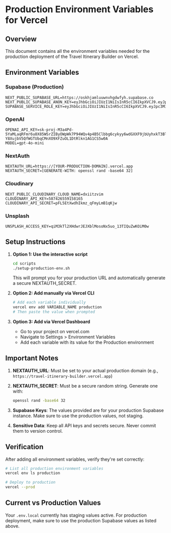# Production Environment Variables for Vercel

## Overview
This document contains all the environment variables needed for the production deployment of the Travel Itinerary Builder on Vercel.

## Environment Variables

### Supabase (Production)
```
NEXT_PUBLIC_SUPABASE_URL=https://oskhjamluuwnvhgdwfyh.supabase.co
NEXT_PUBLIC_SUPABASE_ANON_KEY=eyJhbGciOiJIUzI1NiIsInR5cCI6IkpXVCJ9.eyJpc3MiOiJzdXBhYmFzZSIsInJlZiI6Im9za2hqYW1sdXV3bnZoZ2R3ZnloIiwicm9sZSI6ImFub24iLCJpYXQiOjE3NDg0OTE2MTMsImV4cCI6MjA2NDA2NzYxM30.akdtSkuqP7D39fd9MIOKAskRtagHZUDYY7eV4VV1loo
SUPABASE_SERVICE_ROLE_KEY=eyJhbGciOiJIUzI1NiIsInR5cCI6IkpXVCJ9.eyJpc3MiOiJzdXBhYmFzZSIsInJlZiI6Im9za2hqYW1sdXV3bnZoZ2R3ZnloIiwicm9sZSI6InNlcnZpY2Vfcm9sZSIsImlhdCI6MTc0ODQ5MTE2MTMsImV4cCI6MjA2NDA2NzYxM30.BMu6CV6bjPeLmv4TZFVQlURcwC1MYcrabOiCZDuKILE
```

### OpenAI
```
OPENAI_API_KEY=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
MODEL=gpt-4o-mini
```

### NextAuth
```
NEXTAUTH_URL=https://[YOUR-PRODUCTION-DOMAIN].vercel.app
NEXTAUTH_SECRET=[GENERATE-WITH: openssl rand -base64 32]
```

### Cloudinary
```
NEXT_PUBLIC_CLOUDINARY_CLOUD_NAME=dxiitzvim
CLOUDINARY_API_KEY=587426559158165
CLOUDINARY_API_SECRET=pFL5EtXwdhIkmz_qFmyLmB1qKjw
```

### Unsplash
```
UNSPLASH_ACCESS_KEY=qiM3kTl2XHdwrJEJXblMosoNx5uo_13TIQuZwKOiM0w
```

## Setup Instructions

1. **Option 1: Use the interactive script**
   ```bash
   cd scripts
   ./setup-production-env.sh
   ```
   This will prompt you for your production URL and automatically generate a secure NEXTAUTH_SECRET.

2. **Option 2: Add manually via Vercel CLI**
   ```bash
   # Add each variable individually
   vercel env add VARIABLE_NAME production
   # Then paste the value when prompted
   ```

3. **Option 3: Add via Vercel Dashboard**
   - Go to your project on vercel.com
   - Navigate to Settings > Environment Variables
   - Add each variable with its value for the Production environment

## Important Notes

1. **NEXTAUTH_URL**: Must be set to your actual production domain (e.g., `https://travel-itinerary-builder.vercel.app`)

2. **NEXTAUTH_SECRET**: Must be a secure random string. Generate one with:
   ```bash
   openssl rand -base64 32
   ```

3. **Supabase Keys**: The values provided are for your production Supabase instance. Make sure to use the production values, not staging.

4. **Sensitive Data**: Keep all API keys and secrets secure. Never commit them to version control.

## Verification

After adding all environment variables, verify they're set correctly:

```bash
# List all production environment variables
vercel env ls production

# Deploy to production
vercel --prod
```

## Current vs Production Values

Your `.env.local` currently has staging values active. For production deployment, make sure to use the production Supabase values as listed above.